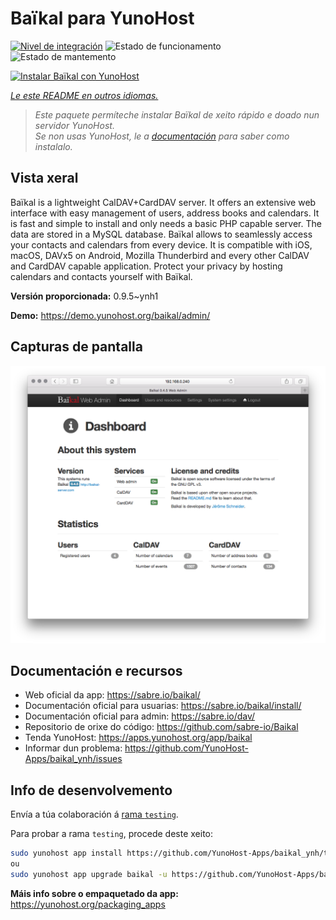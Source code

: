 <!--
NOTA: Este README foi creado automáticamente por <https://github.com/YunoHost/apps/tree/master/tools/readme_generator>
NON debe editarse manualmente.
-->

# Baïkal para YunoHost

[![Nivel de integración](https://dash.yunohost.org/integration/baikal.svg)](https://dash.yunohost.org/appci/app/baikal) ![Estado de funcionamento](https://ci-apps.yunohost.org/ci/badges/baikal.status.svg) ![Estado de mantemento](https://ci-apps.yunohost.org/ci/badges/baikal.maintain.svg)

[![Instalar Baïkal con YunoHost](https://install-app.yunohost.org/install-with-yunohost.svg)](https://install-app.yunohost.org/?app=baikal)

*[Le este README en outros idiomas.](./ALL_README.md)*

> *Este paquete permíteche instalar Baïkal de xeito rápido e doado nun servidor YunoHost.*  
> *Se non usas YunoHost, le a [documentación](https://yunohost.org/install) para saber como instalalo.*

## Vista xeral

Baïkal is a lightweight CalDAV+CardDAV server. It offers an extensive web interface with easy management of users, address books and calendars. It is fast and simple to install and only needs a basic PHP capable server. The data are stored in a MySQL database. Baïkal allows to seamlessly access your contacts and calendars from every device. It is compatible with iOS, macOS, DAVx5 on Android, Mozilla Thunderbird and every other CalDAV and CardDAV capable application. Protect your privacy by hosting calendars and contacts yourself with Baïkal.

**Versión proporcionada:** 0.9.5~ynh1

**Demo:** <https://demo.yunohost.org/baikal/admin/>

## Capturas de pantalla

![Captura de pantalla de Baïkal](./doc/screenshots/baikal-in-use.png)

## Documentación e recursos

- Web oficial da app: <https://sabre.io/baikal/>
- Documentación oficial para usuarias: <https://sabre.io/baikal/install/>
- Documentación oficial para admin: <https://sabre.io/dav/>
- Repositorio de orixe do código: <https://github.com/sabre-io/Baikal>
- Tenda YunoHost: <https://apps.yunohost.org/app/baikal>
- Informar dun problema: <https://github.com/YunoHost-Apps/baikal_ynh/issues>

## Info de desenvolvemento

Envía a túa colaboración á [rama `testing`](https://github.com/YunoHost-Apps/baikal_ynh/tree/testing).

Para probar a rama `testing`, procede deste xeito:

```bash
sudo yunohost app install https://github.com/YunoHost-Apps/baikal_ynh/tree/testing --debug
ou
sudo yunohost app upgrade baikal -u https://github.com/YunoHost-Apps/baikal_ynh/tree/testing --debug
```

**Máis info sobre o empaquetado da app:** <https://yunohost.org/packaging_apps>
